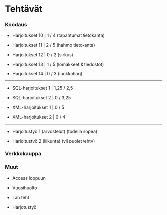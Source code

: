 # Tehtävät

### Koodaus

- Harjoitukset 10 | 1 / 4 (tapahtumat tietokanta)

- Harjoitukset 11 | 2 / 5 (hahmo tietokanta)

- Harjoitukset 12 | 0 / 2 (sirkus)

- Harjoitukset 13 | 1 / 5 (lomakkeet & tiedostot)

- Harjoitukset 14 | 0 / 3 (luokkaharj)


---

- SQL-harjoitukset 1 | 1,25 / 2,5

- SQL-harjoitukset 2 | 0 / 3,25

- XML-harjoitukset 1 | 0 / 5

- XML-harjoitukset 2 | 0 / 4

---


- Harjoitustyö 1 (arvostelut) (todella nopea)

- Harjoitustyö 2 (liikunta) (yli puolet tehty)

### Verkkokauppa


### Muut

- Access loppuun

- Vuosihuolto

- Lan teht

- Harjotustyö
